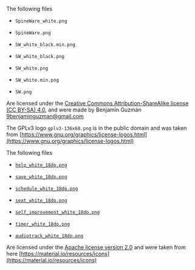 <!--
Copyright (c) 2020. Benjamín Antonio Velasco Guzmán
Author: Benjamín Antonio Velasco Guzmán <9benjaminguzman@gmail.com>

This program is free software: you can redistribute it and/or modify
it under the terms of the GNU General Public License as published by
the Free Software Foundation, either version 3 of the License, or
(at your option) any later version.

This program is distributed in the hope that it will be useful,
but WITHOUT ANY WARRANTY; without even the implied warranty of
MERCHANTABILITY or FITNESS FOR A PARTICULAR PURPOSE.  See the
GNU General Public License for more details.

You should have received a copy of the GNU General Public License
along with this program.  If not, see <http://www.gnu.org/licenses/>.
-->
The following files

- `SpineWare_white.png`

- `SpineWare.png`

- `SW_white_black.min.png`

- `SW_white_black.png`

- `SW_white.png`

- `SW_white.min.png`

- `SW.png`

Are licensed under
the [Creative Commons Attribution-ShareAlike license (CC BY-SA) 4.0](https://creativecommons.org/licenses/by-sa/4.0/),
and were made by Benjamín Guzmán <9benjaminguzman@gmail.com>

The GPLv3 logo `gplv3-136x68.png` is in the public domain and was taken
from [https://www.gnu.org/graphics/license-logos.html](https://www.gnu.org/graphics/license-logos.html)

The following files

- [`help_white_18dp.png`](help_white_18dp.png)

- [`save_white_18dp.png`](save_white_18dp.png)

- [`schedule_white_18dp.png`](schedule_white_18dp.png)

- [`seat_white_18dp.png`](seat_white_18dp.png)

- [`self_improvement_white_18dp.png`](self_improvement_white_18dp.png)

- [`timer_white_18dp.png`](timer_white_18dp.png)

- [`audiotrack_white_18dp.png`](audiotrack_white_18dp.png)

Are licensed under the [Apache license version 2.0](https://www.apache.org/licenses/LICENSE-2.0.html) and were taken
from here [https://material.io/resources/icons](https://material.io/resources/icons)